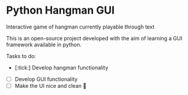 # Python Hangman GUI
Interactive game of hangman currently playable through text

This is an open-source project developed with the aim of learning a GUI framework available in python.

Tasks to do:
- [:tick:] Develop hangman functionality
- [ ] Develop GUI functionality
- [ ] Make the UI nice and clean :broom:
